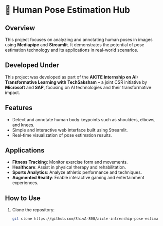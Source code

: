 # 🤸 Human Pose Estimation Hub

## Overview
This project focuses on analyzing and annotating human poses in images using **Mediapipe** and **Streamlit**. It demonstrates the potential of pose estimation technology and its applications in real-world scenarios.

## Developed Under
This project was developed as part of the **AICTE Internship on AI: Transformative Learning with TechSaksham** – a joint CSR initiative by **Microsoft** and **SAP**, focusing on AI technologies and their transformative impact.

## Features
- Detect and annotate human body keypoints such as shoulders, elbows, and knees.
- Simple and interactive web interface built using Streamlit.
- Real-time visualization of pose estimation results.

## Applications
- **Fitness Tracking**: Monitor exercise form and movements.
- **Healthcare**: Assist in physical therapy and rehabilitation.
- **Sports Analytics**: Analyze athletic performance and techniques.
- **Augmented Reality**: Enable interactive gaming and entertainment experiences.

## How to Use
1. Clone the repository:
   ```bash
   git clone https://github.com/ShivA-800/aicte-intrenship-pose-estimation.git